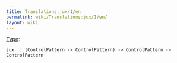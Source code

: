 ```yaml
---
title: Translations:jux/1/en
permalink: wiki/Translations:jux/1/en/
layout: wiki
---
```


[Type](/wiki/Type_signature "wikilink"):

    jux :: (ControlPattern -> ControlPattern) -> ControlPattern -> ControlPattern
